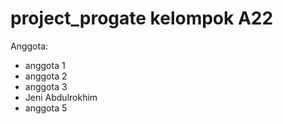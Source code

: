 # project_progate kelompok A22
Anggota:
- anggota 1
- anggota 2
- anggota 3
- Jeni Abdulrokhim
- anggota 5

